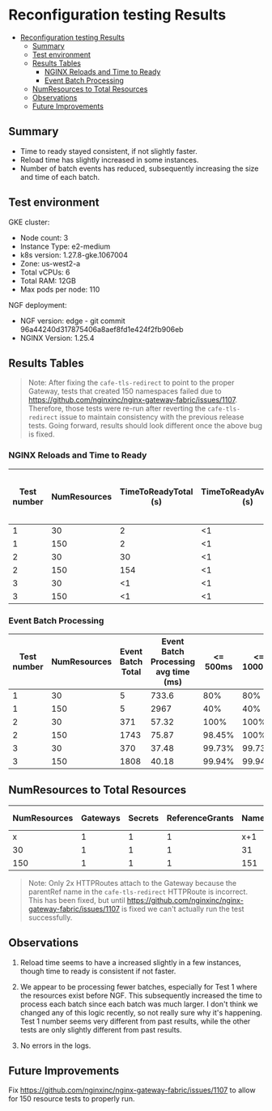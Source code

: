 # Reconfiguration testing Results

<!-- TOC -->
- [Reconfiguration testing Results](#reconfiguration-testing-results)
  - [Summary](#summary)
  - [Test environment](#test-environment)
  - [Results Tables](#results-tables)
    - [NGINX Reloads and Time to Ready](#nginx-reloads-and-time-to-ready)
    - [Event Batch Processing](#event-batch-processing)
  - [NumResources to Total Resources](#numresources-to-total-resources)
  - [Observations](#observations)
  - [Future Improvements](#future-improvements)
<!-- TOC -->

## Summary

- Time to ready stayed consistent, if not slightly faster.
- Reload time has slightly increased in some instances.
- Number of batch events has reduced, subsequently increasing the size and time of each batch.

## Test environment

GKE cluster:

- Node count: 3
- Instance Type: e2-medium
- k8s version: 1.27.8-gke.1067004
- Zone: us-west2-a
- Total vCPUs: 6
- Total RAM: 12GB
- Max pods per node: 110

NGF deployment:

- NGF version: edge - git commit 96a44240d317875406a8aef8fd1e424f2fb906eb
- NGINX Version: 1.25.4

## Results Tables

> Note: After fixing the `cafe-tls-redirect` to point to the proper Gateway, tests that created 150 namespaces failed due to https://github.com/nginxinc/nginx-gateway-fabric/issues/1107. Therefore, those tests were re-run after reverting the `cafe-tls-redirect` issue to maintain consistency with the previous release tests. Going forward, results should look different once the above bug is fixed.

### NGINX Reloads and Time to Ready

| Test number | NumResources | TimeToReadyTotal (s) | TimeToReadyAvgSingle (s) | NGINX reloads | NGINX reload avg time (ms) | <= 500ms | <= 1000ms |
|-------------|--------------|----------------------|--------------------------|---------------|----------------------------|----------|-----------|
| 1           | 30           | 2                    | <1                       | 2             | 189.5                      | 100%     | 100%      |
| 1           | 150          | 2                    | <1                       | 2             | 389                        | 100%     | 100%      |
| 2           | 30           | 30                   | <1                       | 94            | 161                        | 100%     | 100%      |
| 2           | 150          | 154                  | <1                       | 387           | 267.48                     | 100%     | 100%      |
| 3           | 30           | <1                   | <1                       | 94            | 127.91                     | 100%     | 100%      |
| 3           | 150          | <1                   | <1                       | 454           | 128                        | 100%     | 100%      |

### Event Batch Processing

| Test number | NumResources | Event Batch Total | Event Batch Processing avg time (ms) | <= 500ms | <= 1000ms | <= 5000ms | <= 10000ms | <= 30000ms |
|-------------|--------------|-------------------|--------------------------------------|----------|-----------|-----------|------------|------------|
| 1           | 30           | 5                 | 733.6                                | 80%      | 80%       | 100%      | 100%       | 100%       |
| 1           | 150          | 5                 | 2967                                 | 40%      | 40%       | 40%       | 40%        | 40%        |
| 2           | 30           | 371               | 57.32                                | 100%     | 100%      | 100%      | 100%       | 100%       |
| 2           | 150          | 1743              | 75.87                                | 98.45%   | 100%      | 100%      | 100%       | 100%       |
| 3           | 30           | 370               | 37.48                                | 99.73%   | 99.73%    | 100%      | 100%       | 100%       |
| 3           | 150          | 1808              | 40.18                                | 99.94%   | 99.94%    | 99.94%    | 99.94%     | 100%       |

## NumResources to Total Resources

| NumResources | Gateways | Secrets | ReferenceGrants | Namespaces | application Pods | application Services | HTTPRoutes | Attached HTTPRoutes | Total Resources |
|--------------|----------|---------|-----------------|------------|------------------|----------------------|------------|---------------------|-----------------|
| x            | 1        | 1       | 1               | x+1        | 2x               | 2x                   | 3x         | 2x                  | <total>         |
| 30           | 1        | 1       | 1               | 31         | 60               | 60                   | 90         | 60                  | 244             |
| 150          | 1        | 1       | 1               | 151        | 300              | 300                  | 450        | 300                 | 1204            |

> Note: Only 2x HTTPRoutes attach to the Gateway because the parentRef name in the `cafe-tls-redirect` HTTPRoute is incorrect. This has been fixed, but until https://github.com/nginxinc/nginx-gateway-fabric/issues/1107 is fixed we can't actually run the test successfully.

## Observations

1. Reload time seems to have a increased slightly in a few instances, though time to ready is consistent if not faster.

2. We appear to be processing fewer batches, especially for Test 1 where the resources exist before NGF. This subsequently increased the time to process each
batch since each batch was much larger. I don't think we changed any of this logic recently, so not really sure why it's happening. Test 1 number seems very different
from past results, while the other tests are only slightly different from past results.

3. No errors in the logs.


## Future Improvements

Fix https://github.com/nginxinc/nginx-gateway-fabric/issues/1107 to allow for 150 resource tests to properly run.
